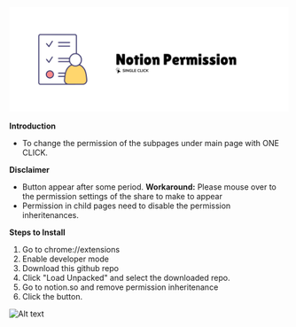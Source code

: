 ![Alt text](/image/banner.jpg "Notion Permission")

**Introduction**

- To change the permission of the subpages under main page with ONE CLICK.

**Disclaimer**

- Button appear after some period. **Workaround:** Please mouse over to the permission settings of the share to make to appear
- Permission in child pages need to disable the permission inheritenances.

**Steps to Install**

1. Go to chrome://extensions
2. Enable developer mode
3. Download this github repo
4. Click "Load Unpacked" and select the downloaded repo.
5. Go to notion.so and remove permission inheritenance
6. Click the button.

![Alt text](/image/inaction.jpg "Permission In Action")
